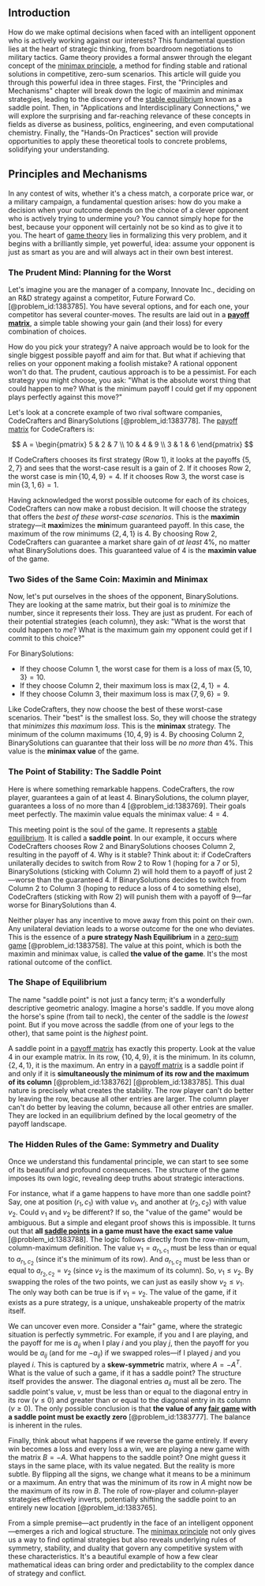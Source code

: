 ## Introduction
How do we make optimal decisions when faced with an intelligent opponent who is actively working against our interests? This fundamental question lies at the heart of strategic thinking, from boardroom negotiations to military tactics. Game theory provides a formal answer through the elegant concept of the [minimax principle](@article_id:170153), a method for finding stable and rational solutions in competitive, zero-sum scenarios. This article will guide you through this powerful idea in three stages. First, the "Principles and Mechanisms" chapter will break down the logic of maximin and minimax strategies, leading to the discovery of the [stable equilibrium](@article_id:268985) known as a saddle point. Then, in "Applications and Interdisciplinary Connections," we will explore the surprising and far-reaching relevance of these concepts in fields as diverse as business, politics, engineering, and even computational chemistry. Finally, the "Hands-On Practices" section will provide opportunities to apply these theoretical tools to concrete problems, solidifying your understanding.

## Principles and Mechanisms

In any contest of wits, whether it's a chess match, a corporate price war, or a military campaign, a fundamental question arises: how do you make a decision when your outcome depends on the choice of a clever opponent who is actively trying to undermine you? You cannot simply hope for the best, because your opponent will certainly not be so kind as to give it to you. The heart of [game theory](@article_id:140236) lies in formalizing this very problem, and it begins with a brilliantly simple, yet powerful, idea: assume your opponent is just as smart as you are and will always act in their own best interest.

### The Prudent Mind: Planning for the Worst

Let's imagine you are the manager of a company, Innovate Inc., deciding on an R&D strategy against a competitor, Future Forward Co. [@problem_id:1383785]. You have several options, and for each one, your competitor has several counter-moves. The results are laid out in a **[payoff matrix](@article_id:138277)**, a simple table showing your gain (and their loss) for every combination of choices.

How do you pick your strategy? A naive approach would be to look for the single biggest possible payoff and aim for that. But what if achieving that relies on your opponent making a foolish mistake? A rational opponent won't do that. The prudent, cautious approach is to be a pessimist. For each strategy you might choose, you ask: "What is the absolute worst thing that could happen to me? What is the minimum payoff I could get if my opponent plays perfectly against this move?"

Let's look at a concrete example of two rival software companies, CodeCrafters and BinarySolutions [@problem_id:1383778]. The [payoff matrix](@article_id:138277) for CodeCrafters is:

$$
A = \begin{pmatrix}
5 & 2 & 7 \\
10 & 4 & 9 \\
3 & 1 & 6
\end{pmatrix}
$$

If CodeCrafters chooses its first strategy (Row 1), it looks at the payoffs $\{5, 2, 7\}$ and sees that the worst-case result is a gain of 2. If it chooses Row 2, the worst case is $\min\{10, 4, 9\} = 4$. If it chooses Row 3, the worst case is $\min\{3, 1, 6\} = 1$.

Having acknowledged the worst possible outcome for each of its choices, CodeCrafters can now make a robust decision. It will choose the strategy that offers the *best of these worst-case scenarios*. This is the **maximin** strategy—it **maxi**mizes the **min**imum guaranteed payoff. In this case, the maximum of the row minimums $\{2, 4, 1\}$ is 4. By choosing Row 2, CodeCrafters can guarantee a market share gain of *at least* 4%, no matter what BinarySolutions does. This guaranteed value of 4 is the **maximin value** of the game.

### Two Sides of the Same Coin: Maximin and Minimax

Now, let's put ourselves in the shoes of the opponent, BinarySolutions. They are looking at the same matrix, but their goal is to *minimize* the number, since it represents their loss. They are just as prudent. For each of their potential strategies (each column), they ask: "What is the worst that could happen to *me*? What is the maximum gain my opponent could get if I commit to this choice?"

For BinarySolutions:
- If they choose Column 1, the worst case for them is a loss of $\max\{5, 10, 3\} = 10$.
- If they choose Column 2, their maximum loss is $\max\{2, 4, 1\} = 4$.
- If they choose Column 3, their maximum loss is $\max\{7, 9, 6\} = 9$.

Like CodeCrafters, they now choose the best of these worst-case scenarios. Their "best" is the smallest loss. So, they will choose the strategy that *minimizes this maximum loss*. This is the **minimax** strategy. The minimum of the column maximums $\{10, 4, 9\}$ is 4. By choosing Column 2, BinarySolutions can guarantee that their loss will be *no more than* 4%. This value is the **minimax value** of the game.

### The Point of Stability: The Saddle Point

Here is where something remarkable happens. CodeCrafters, the row player, guarantees a gain of at least 4. BinarySolutions, the column player, guarantees a loss of no more than 4 [@problem_id:1383769]. Their goals meet perfectly. The maximin value equals the minimax value: $4 = 4$.

This meeting point is the soul of the game. It represents a [stable equilibrium](@article_id:268985). It is called a **saddle point**. In our example, it occurs where CodeCrafters chooses Row 2 and BinarySolutions chooses Column 2, resulting in the payoff of 4. Why is it stable? Think about it: if CodeCrafters unilaterally decides to switch from Row 2 to Row 1 (hoping for a 7 or 5), BinarySolutions (sticking with Column 2) will hold them to a payoff of just 2—worse than the guaranteed 4. If BinarySolutions decides to switch from Column 2 to Column 3 (hoping to reduce a loss of 4 to something else), CodeCrafters (sticking with Row 2) will punish them with a payoff of 9—far worse for BinarySolutions than 4.

Neither player has any incentive to move away from this point on their own. Any unilateral deviation leads to a worse outcome for the one who deviates. This is the essence of a **pure strategy Nash Equilibrium** in a [zero-sum game](@article_id:264817) [@problem_id:1383758]. The value at this point, which is both the maximin and minimax value, is called **the value of the game**. It's the most rational outcome of the conflict.

### The Shape of Equilibrium

The name "saddle point" is not just a fancy term; it's a wonderfully descriptive geometric analogy. Imagine a horse's saddle. If you move along the horse's spine (from tail to neck), the center of the saddle is the *lowest* point. But if you move across the saddle (from one of your legs to the other), that same point is the *highest* point.

A saddle point in a [payoff matrix](@article_id:138277) has exactly this property. Look at the value 4 in our example matrix. In its row, $\{10, 4, 9\}$, it is the minimum. In its column, $\{2, 4, 1\}$, it is the maximum. An entry in a [payoff matrix](@article_id:138277) is a saddle point if and only if it is **simultaneously the minimum of its row and the maximum of its column** [@problem_id:1383762] [@problem_id:1383785]. This dual nature is precisely what creates the stability. The row player can't do better by leaving the row, because all other entries are larger. The column player can't do better by leaving the column, because all other entries are smaller. They are locked in an equilibrium defined by the local geometry of the payoff landscape.

### The Hidden Rules of the Game: Symmetry and Duality

Once we understand this fundamental principle, we can start to see some of its beautiful and profound consequences. The structure of the game imposes its own logic, revealing deep truths about strategic interactions.

For instance, what if a game happens to have more than one saddle point? Say, one at position $(r_1, c_1)$ with value $v_1$, and another at $(r_2, c_2)$ with value $v_2$. Could $v_1$ and $v_2$ be different? If so, the "value of the game" would be ambiguous. But a simple and elegant proof shows this is impossible. It turns out that **all [saddle points](@article_id:261833) in a game must have the exact same value** [@problem_id:1383788]. The logic follows directly from the row-minimum, column-maximum definition. The value $v_1 = a_{r_1, c_1}$ must be less than or equal to $a_{r_1, c_2}$ (since it's the minimum of its row). And $a_{r_1, c_2}$ must be less than or equal to $a_{r_2, c_2} = v_2$ (since $v_2$ is the maximum of its column). So, $v_1 \le v_2$. By swapping the roles of the two points, we can just as easily show $v_2 \le v_1$. The only way both can be true is if $v_1 = v_2$. The value of the game, if it exists as a pure strategy, is a unique, unshakeable property of the matrix itself.

We can uncover even more. Consider a "fair" game, where the strategic situation is perfectly symmetric. For example, if you and I are playing, and the payoff for me is $a_{ij}$ when I play $i$ and you play $j$, then the payoff for you would be $a_{ij}$ (and for me $-a_{ij}$) if we swapped roles—if I played $j$ and you played $i$. This is captured by a **skew-symmetric** matrix, where $A = -A^T$. What is the value of such a game, if it has a saddle point? The structure itself provides the answer. The diagonal entries $a_{ii}$ must all be zero. The saddle point's value, $v$, must be less than or equal to the diagonal entry in its row ($v \le 0$) and greater than or equal to the diagonal entry in its column ($v \ge 0$). The only possible conclusion is that **the value of any [fair game](@article_id:260633) with a saddle point must be exactly zero** [@problem_id:1383777]. The balance is inherent in the rules.

Finally, think about what happens if we reverse the game entirely. If every win becomes a loss and every loss a win, we are playing a new game with the matrix $B = -A$. What happens to the saddle point? One might guess it stays in the same place, with its value negated. But the reality is more subtle. By flipping all the signs, we change what it means to be a minimum or a maximum. An entry that was the minimum of its row in $A$ might now be the maximum of its row in $B$. The role of row-player and column-player strategies effectively inverts, potentially shifting the saddle point to an entirely new location [@problem_id:1383765].

From a simple premise—act prudently in the face of an intelligent opponent—emerges a rich and logical structure. The [minimax principle](@article_id:170153) not only gives us a way to find optimal strategies but also reveals underlying rules of symmetry, stability, and duality that govern any competitive system with these characteristics. It's a beautiful example of how a few clear mathematical ideas can bring order and predictability to the complex dance of strategy and conflict.